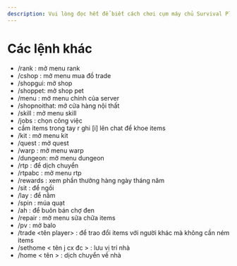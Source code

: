 ```yaml
---
description: Vui lòng đọc hết để biết cách chơi cụm máy chủ Survival Plus
---
```


# Các lệnh khác



* /rank : mở menu rank
* /cshop : mở menu mua đồ trade
* /shopgui: mở shop&#x20;
* /shoppet: mở shop pet
* /menu : mở menu chính của server
* /shopnoithat: mở cửa hàng nội thất
* /skill : mở menu skill
* /jobs : chọn công việc
* cầm items trong tay r ghi \[i] lên chat để khoe items
* /kit : mở menu kit
* /quest : mở quest
* /warp : mở menu warp
* /dungeon: mở menu dungeon
* /rtp : để dịch chuyển&#x20;
* /rtpabc : mở menu rtp
* /rewards : xem phần thưởng hàng ngày tháng năm
* /sit : để ngồi&#x20;
* /lay : để nằm
* /spin : múa quạt
* /ah : để buôn bán chợ đen
* /repair : mở menu sửa chữa items
* /pv : mở balo&#x20;
* /trade \<tên player> : để trao đổi items với người khác mà không cần ném items
* /sethome  < tên j cx đc > : lưu vị trí nhà
* /home < tên > : dịch chuyển về nhà
